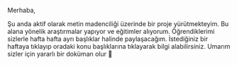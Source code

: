 Merhaba,

Şu anda aktif olarak metin madenciliği üzerinde bir proje yürütmekteyim. Bu alana yönelik araştırmalar yapıyor ve eğitimler alıyorum. Öğrendiklerimi sizlerle hafta hafta ayrı başlıklar halinde paylaşacağım. İstediğiniz bir haftaya tıklayıp oradaki konu başlıklarına tıklayarak bilgi alabilirsiniz. Umarım sizler için yararlı bir doküman olur 💫
